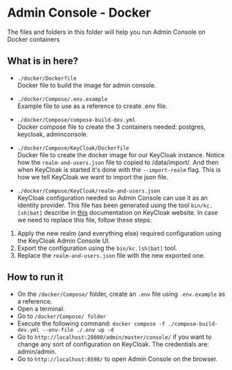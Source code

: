 # Admin Console - Docker

The files and folders in this folder will help you run Admin Console on Docker containers

## What is in here?

* `./docker/Dockerfile`
<br/>Docker file to build the image for admin console.

* `./docker/Compose/.env.example`
<br/>Example file to use as a reference to create .env file.

* `./docker/Compose/compose-build-dev.yml`
<br/>Docker compose file to create the 3 containers needed: postgres, keycloak, adminconsole.

* `./docker/Compose/KeyCloak/Dockerfile`
<br/>Docker file to create the docker image for our KeyCloak instance.
Notice how the `realm-and-users.json` file to copied to /data/import/. And then when KeyCloak is started it's done with the `--import-realm` flag.
This is how we tell KeyCloak we want to import the json file.

* `./docker/Compose/KeyCloak/realm-and-users.json`
<br/>KeyCloak configuration needed so Admin Console can use it as an identity provider.
This file has been generated using the tool `bin/kc.[sh|bat]` describe in [this](https://www.keycloak.org/server/importExport) documentation on KeyCloak website.
In case we need to replace this file, follow these steps:
1. Apply the new realm (and everything else) required configuration using the KeyCloak Admin Console UI.
2. Export the configuration using the `bin/kc.[sh|bat]` tool.
3. Replace the `realm-and-users.json` file with the new exported one.

## How to run it

* On the `/docker/Compose/` folder, create an `.env` file using `.env.example` as a reference.
* Open a terminal.
* Go to `/docker/Compose/ folder`
* Execute the following command:
    `docker compose -f ./compose-build-dev.yml --env-file ./.env up -d`
* Go to `http://localhost:28080/admin/master/console/` if you want to change any sort of configuration on KeyCloak.
The credentials are: admin/admin. 
* Go to `http://localhost:8598/` to open Admin Console on the browser.
